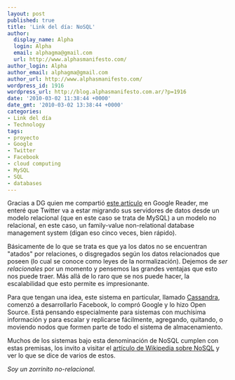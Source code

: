 ```yaml
---
layout: post
published: true
title: 'Link del día: NoSQL'
author:
  display_name: Alpha
  login: Alpha
  email: alphagma@gmail.com
  url: http://www.alphasmanifesto.com/
author_login: Alpha
author_email: alphagma@gmail.com
author_url: http://www.alphasmanifesto.com/
wordpress_id: 1916
wordpress_url: http://blog.alphasmanifesto.com.ar/?p=1916
date: '2010-03-02 11:38:44 +0000'
date_gmt: '2010-03-02 13:38:44 +0000'
categories:
- Link del día
- Technology
tags:
- proyecto
- Google
- Twitter
- Facebook
- cloud computing
- MySQL
- SQL
- databases
---
```


Gracias a DG quien me compartió [este artículo](http://bitelia.com/2010/03/twitter-cambia-paradigma-mysql-nosql) en Google Reader, me enteré que Twitter va a estar migrando sus servidores de datos desde un modelo relacional (que en este caso se trata de MySQL) a un modelo no relacional, en este caso, un family-value non-relational database management system (digan eso cinco veces, bien rápido).

Básicamente de lo que se trata es que ya los datos no se encuentran "atados" por relaciones, o disgregados según los datos relacionados que poseen (lo cual se conoce como leyes de la normalización). Dejemos de _ser relacionales_ por un momento y pensemos las grandes ventajas que esto nos puede traer. Más allá de lo raro que se nos puede hacer, la escalabilidad que esto permite es impresionante.

Para que tengan una idea, este sistema en particular, llamado [Cassandra](http://wiki.apache.org/cassandra/), comenzó a desarrollarlo Facebook, lo compró Google y lo hizo Open Source. Está pensando especialmente para sistemas con muchísima información y para escalar y replicarse fácilmente, agregando, quitando, o moviendo nodos que formen parte de todo el sistema de almacenamiento.

Muchos de los sistemas bajo esta denominación de NoSQL cumplen con estas premisas, los invito a visitar el [artículo de Wikipedia sobre NoSQL](http://en.wikipedia.org/wiki/NoSQL) y ver lo que se dice de varios de estos.

_Soy un zorrinito no-relacional._
